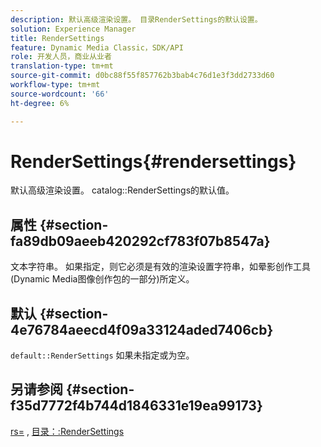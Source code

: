 ```yaml
---
description: 默认高级渲染设置。 目录RenderSettings的默认设置。
solution: Experience Manager
title: RenderSettings
feature: Dynamic Media Classic，SDK/API
role: 开发人员，商业从业者
translation-type: tm+mt
source-git-commit: d0bc88f55f857762b3bab4c76d1e3f3dd2733d60
workflow-type: tm+mt
source-wordcount: '66'
ht-degree: 6%

---
```



# RenderSettings{#rendersettings}

默认高级渲染设置。 catalog::RenderSettings的默认值。

## 属性 {#section-fa89db09aeeb420292cf783f07b8547a}

文本字符串。 如果指定，则它必须是有效的渲染设置字符串，如晕影创作工具(Dynamic Media图像创作包的一部分)所定义。

## 默认 {#section-4e76784aeecd4f09a33124aded7406cb}

`default::RenderSettings` 如果未指定或为空。

## 另请参阅 {#section-f35d7772f4b744d1846331e19ea99173}

[rs=](../../../../../ir-api/http-protocol/image-rendering-api-ref/c-ir-http-protocol-ref/c-ir-http-protocol-command-reference/r-ir-rs.md#reference-d20cefaaa6cd4f449d1591c87959b4cf) , [目录：:RenderSettings](../../../../../ir-api/material-cat/image-rendering-api-ref/c-ir-material-catalog/c-ir-attributes-reference/r-ir-rendersettings.md#reference-f3ae5e18095d40b2a8edef957dd82fbd)
